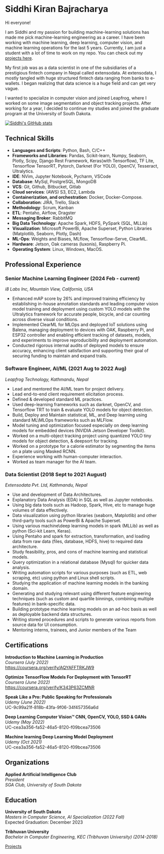 # Siddhi Kiran Bajracharya

Hi everyone!

I am Siddhi and my passion for building machine-learning solutions has made me pick machine-learning engineering as a career. I have been working with machine learning, deep learning, computer vision, and machine learning operations for the last 5 years. Currently, I am just a student with a lot of time to work on my repo. You can check out my <a href = "./projects.md">projects here</a>.

My first job was as a data scientist in one of the subsidiaries of a prestigious fintech company in Nepal called extensodata. At extensodata, I mostly tangled with huge structured fintech data ranging from banks to e-wallets. I began realizing that data science is a huge field and can get very vague.

I wanted to specialize in computer vision and joined Leapfrog, where I worked on some image segmentation and object tracking projects. After working for a year, I decided to continue my studies and joined the graduate program at the University of South Dakota.

[![Siddhi's GitHub stats](https://github-readme-stats.vercel.app/api?username=siddhi47)](https://github.com/anuraghazra/github-readme-stats)

## Technical Skills
- <strong>Languages and Scripts</strong>: Python, Bash, C/C++
- <strong>Frameworks and Libraries</strong>: Pandas, Scikit-learn, Numpy, Seaborn, Plotly, Scipy, Django Rest Framework, Keras(with Tensorflow), TF Lite, Tensorflow TensorRT, Pytorch, Darknet (For YOLO), OpenCV, Tesseract, Ultralytics.
- <strong>IDE</strong>: NVim, Jupyter Notebook, Pycharm, VSCode
- <strong>Database</strong>: MySql, PostgreSQL, MongoDB
- <strong>VCS</strong>: Git, Github, Bitbucket, Gitlab
- <strong>Cloud services</strong>: (AWS) S3, EC2, Lambda
- <strong>Containerization, and orchestration</strong>: Docker, Docker-Compose.
- <strong>Collaboration</strong>: JIRA, Trello, Slack
- <strong>Methodology</strong>: Scrum, Kanban
- <strong>ETL</strong>: Pentaho, Airflow, Dragster
- <strong>Messaging Broker</strong>: RabbitMQ
- <strong>Big Data Technology</strong>: Apache Spark, HDFS, PySpark (SQL, MLLib)
- <strong>Visualization</strong>: Microsoft PowerBi, Apache Superset, Python Libraries (Matplotlib, Seaborn, Plotly, Dash)
- <strong>ML-Ops</strong>: Weights and Biases, MLflow, Tensorflow-Serve, ClearML.
- <strong>Hardware</strong>: Jetson, Oak cameras (luxonis), Raspberry Pi.
- <strong>Operating System</strong>: Linux, Windows, MacOS.
## Professional Experience

### Senior Machine Learning Engineer (2024 Feb - current)
*i8 Labs Inc, Mountain View, California, USA*
- Enhanced mAP score by 26% and improved training efficiency by establishing in-house annotation standards and leading
computer vision model training and deployment using custom YOLO models with the Ultralytics framework for accurate
people, bicycle, and car counting across diverse visual conditions.
- Implemented ClearML for MLOps and deployed IoT solutions using Balena, managing deployment to devices with OAK, 
Raspberry Pi, and ESP32 controller  and enabling efficient tracking of datasets, models, and experiments to improve reproducibility and
deployment automation.
- Conducted rigorous internal audits of deployed models to ensure accuracy, enhancing client satisfaction 
and supporting their goal of securing funding to maintain and expand trails.

### Software Engineer, AI/ML (2021 Aug to 2022 Aug)

*Leapfrog Technology, Kathmandu, Nepal*
- Lead and mentored the AI/ML team for project delivery.
- Lead end-to-end client requirement elicitation process.
- Defined & developed standard ML practices.
- Used deep-learning frameworks such as darknet, OpenCV, and Tensorflow TRT to train & evaluate YOLO
models for object detection.
- Build, Deploy and Maintain statistical, ML, and Deep learning using standard ML\MLOps frameworks
such as MLFlow.
- Model tuning and optimization focused especially on deep learning models for embedded devices
(NVIDIA Jetson Developer Toolkit).
- Worked on a multi-object tracking project using quantized YOLO tiny models for object detection, &
deepsort for tracking.
- Worked on a prototype for a calorie estimator by segmenting the items on a plate using Masked RCNN.
- Experience working with human-computer interaction.
- Worked as team manager for the AI team.

### Data Scientist (2018 Sept to 2021 August)
*Extensodata Pvt. Ltd, Kathmandu, Nepal*
- Use and development of Data Architectures.
- Explanatory Data Analysis (EDA) in SQL as well as Jupyter notebooks.
- Using big data tools such as Hadoop, Spark, Hive, etc to manage huge volumes of data effectively.
- Data visualization using python libraries (seaborn, Matplotlib) and other third-party tools such as PowerBi
& Apache Superset.
- Using various machine\deep learning models in spark (MLLib) as well as python (Sci-kit Learn, Keras).
- Using Pentaho and spark for extraction, transformation, and loading data from raw data (files, database,
HDFS, hive) to required data architecture.
- Study feasibility, pros, and cons of machine learning and statistical models.
- Query optimization in a relational database (Mysql) for quicker data analysis.
- Writing automation scripts for various purposes (such as ETL, web scraping, etc) using python and Linux
shell scripts.
- Studying the application of machine learning models in the banking domain.
- Generating and studying relevant using different feature engineering techniques (such as custom and
quartile binnings, combining multiple features) in bank-specific data.
- Building prototype machine learning models on an ad-hoc basis as well as deployable backend data
structures.
- Writing stored procedures and scripts to generate various reports from source data for UI consumption.
- Mentoring interns, trainees, and Junior members of the Team


## Certifications
**Introduction to Machine Learning in Production**
<br>*Coursera (July 2022)*
<br>https://coursera.org/verify/AQYAFFTRKJW9

**Optimize TensorFlow Models For Deployment with TensorRT**
<br>*Coursera (June 2022)*
<br>https://coursera.org/verify/K343P63ZCMNR

**Speak Like a Pro: Public Speaking for Professionals**
<br>*Udemy (June 2022)*
<br>UC-9c99a21f-818b-43fa-9f06-34f457356a6d

**Deep Learning Computer Vision™ CNN, OpenCV, YOLO, SSD & GANs**
<br>*Udemy (May 2022)*
<br>UC-cea3a356-fa52-46a5-8120-f09bcea73506

**Machine learning Deep Learning Model Deployment**
<br>*Udemy (Oct 2021)*
<br>UC-cea3a356-fa52-46a5-8120-f09bcea73506



## Organizations
**Applied Artificial Intelligence Club**
<br> *President*
<br> *SGA Club, University of South Dakota*

## Education
**University of South Dakota**
<br>*Masters in Computer Science, AI Specialization (2022 Fall)*
<br> Expected Graduation: December 2023

**Tribhuvan University**
<br>*Bachelor in Computer Engineering, KEC (Tribhuvan University) (2014-2018)*

<a href = "./projects.md">Projects</a>

